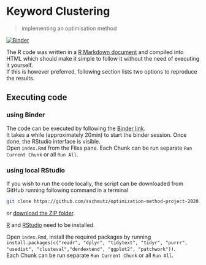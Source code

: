 # Keyword Clustering
> implementing an optimisation method

[![Binder](https://mybinder.org/badge_logo.svg)](https://mybinder.org/v2/gh/sschmutz/optimization-method-project-2020/master?urlpath=rstudio)

The R code was written in a [R Markdown document](https://github.com/sschmutz/optimization-method-project-2020/blob/master/keyword_hclust.Rmd) and compiled into HTML which should make it simple to follow it without the need of executing it yourself.  
If this is however preferred, following section lists two options to reproduce the results.


## Executing code
### using Binder
The code can be executed by following the [Binder link](https://mybinder.org/v2/gh/sschmutz/optimization-method-project-2020/master?urlpath=rstudio).  
It takes a while (approximately 20min) to start the binder session. Once done, the RStudio interface is visible.  
Open `index.Rmd` from the Files pane. Each Chunk can be run separate `Run Current Chunk` or all `Run All`.


### using local RStudio
If you wish to run the code locally, the script can be downloaded from GitHub running following command in a terminal

```sh
git clone https://github.com/sschmutz/optimization-method-project-2020.git
```

or [download the ZIP folder](https://github.com/sschmutz/optimization-method-project-2020/archive/master.zip).

[R](https://stat.ethz.ch/CRAN/) and [RStudio](https://rstudio.com/products/rstudio/download/#download) need to be installed.

Open `index.Rmd`, install the required packages by running `install.packages(c("readr", "dplyr", "tidytext", "tidyr", "purrr", "usedist", "clusteval","dendextend", "ggplot2", "patchwork"))`.  
Each Chunk can be run separate `Run Current Chunk` or all `Run All`.
